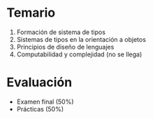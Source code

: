 # Temario
1. Formación de sistema de tipos
2. Sistemas de tipos en la orientación a objetos
3. Principios de diseño de lenguajes
4. Computabilidad y complejidad (no se llega)
# Evaluación
- Examen final (50%)
- Prácticas (50%)

